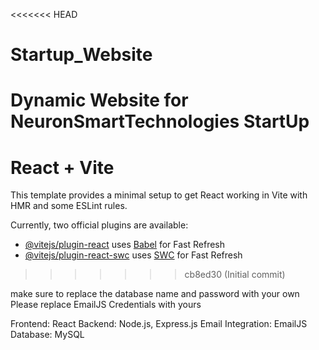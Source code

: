 <<<<<<< HEAD
# Startup_Website
Dynamic Website for NeuronSmartTechnologies StartUp
=======
# React + Vite

This template provides a minimal setup to get React working in Vite with HMR and some ESLint rules.

Currently, two official plugins are available:

- [@vitejs/plugin-react](https://github.com/vitejs/vite-plugin-react/blob/main/packages/plugin-react/README.md) uses [Babel](https://babeljs.io/) for Fast Refresh
- [@vitejs/plugin-react-swc](https://github.com/vitejs/vite-plugin-react-swc) uses [SWC](https://swc.rs/) for Fast Refresh
>>>>>>> cb8ed30 (Initial commit)

make sure to replace the database name and password with your own
Please replace EmailJS Credentials with yours

Frontend: React
Backend: Node.js, Express.js
Email Integration: EmailJS
Database: MySQL
